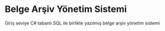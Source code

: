 # Belge Arşiv Yönetim Sistemi
 Giriş seviye C# tabanlı SQL ile birlikte yazılmış belge arşiv yönetim sistemi
